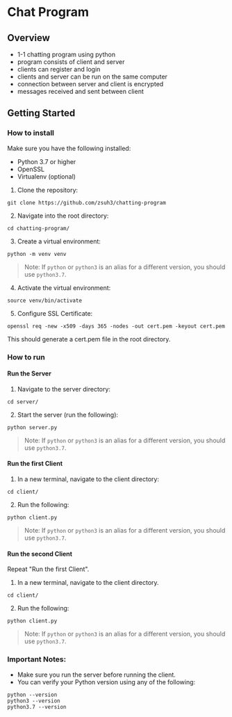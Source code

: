 # Chat Program

## Overview
* 1-1 chatting program using python
* program consists of client and server
* clients can register and login
* clients and server can be run on the same computer
* connection between server and client is encrypted
* messages received and sent between client

## Getting Started

### How to install

Make sure you have the following installed:
- Python 3.7 or higher
- OpenSSL
- Virtualenv (optional)

1. Clone the repository:

```commandline
git clone https://github.com/zsuh3/chatting-program
```

2. Navigate into the root directory:

```commandline
cd chatting-program/
```

3. Create a virtual environment:

```commandline
python -m venv venv
```

> Note:
> If ```python``` or ```python3``` is an alias for a different version, you should use ```python3.7```.

4. Activate the virtual environment:

```commandline
source venv/bin/activate
```

5. Configure SSL Certificate:

```commandline
openssl req -new -x509 -days 365 -nodes -out cert.pem -keyout cert.pem
```

This should generate a cert.pem file in the root directory.

### How to run

#### Run the Server

1. Navigate to the server directory:

```commandline
cd server/
```

2. Start the server (run the following):

```commandline
python server.py
```

> Note:
> If ```python``` or ```python3``` is an alias for a different version, you should use ```python3.7```.

#### Run the first Client

1. In a new terminal, navigate to the client directory:

```commandline
cd client/
```

2. Run the following:

```commandline
python client.py
```

> Note:
> If ```python``` or ```python3``` is an alias for a different version, you should use ```python3.7```.

#### Run the second Client

Repeat "Run the first Client".

1. In a new terminal, navigate to the client directory.

```commandline
cd client/
```

2. Run the following:

```commandline
python client.py
```

> Note:
> If ```python``` or ```python3``` is an alias for a different version, you should use ```python3.7```.

### Important Notes:

* Make sure you run the server before running the client.
* You can verify your Python version using any of the following:
```commandline
python --version
python3 --version
python3.7 --version
```

